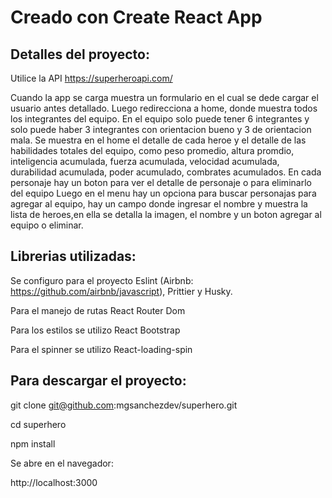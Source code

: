 # Creado con Create React App
## Detalles del proyecto:
 
 Utilice la API https://superheroapi.com/

 Cuando la app se carga muestra un formulario en el cual se dede cargar el usuario antes detallado.
 Luego redirecciona a home, donde muestra todos los integrantes del equipo.
 En el equipo solo puede tener 6 integrantes y solo puede haber 3 integrantes con orientacion bueno y 3 de orientacion mala.
 Se muestra en el home el detalle de cada heroe y el detalle de las habilidades totales del equipo, como peso promedio, altura promdio, inteligencia acumulada, fuerza acumulada, velocidad acumulada, durabilidad acumulada, poder acumulado, combrates acumulados.
 En cada personaje hay un boton para ver el detalle de personaje o para eliminarlo del equipo
 Luego en el menu hay un opciona para buscar personajas para agregar al equipo, hay un campo donde ingresar el nombre y muestra la lista de heroes,en ella se detalla la imagen, el nombre y un boton agregar al equipo o eliminar.

 ## Librerias utilizadas:

 Se configuro para el proyecto Eslint (Airbnb: https://github.com/airbnb/javascript), Prittier y Husky.

Para el manejo de rutas React Router Dom

Para los estilos se utilizo React Bootstrap

Para el spinner se utilizo React-loading-spin

## Para descargar el proyecto:
git clone git@github.com:mgsanchezdev/superhero.git

cd superhero

npm install

Se abre en el navegador:

http://localhost:3000